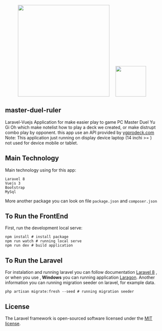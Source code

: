 <p align="center"> 
    <a href="https://laravel.com" target="_blank"><img src="https://raw.githubusercontent.com/laravel/art/master/logo-lockup/5%20SVG/2%20CMYK/1%20Full%20Color/laravel-logolockup-cmyk-red.svg" width="300"></a>
    <span>&nbsp;&nbsp;&nbsp;</span>
    <a href="https://vuejs.org" target="_blank"><img src="https://raw.githubusercontent.com/surmon-china/vue-awesome-swiper/main/presses/vue-logo.png" width="100"></a>
</div>    

## master-duel-ruler

Laravel-Vuejs Application for make easier play to game PC Master Duel Yu Gi Oh which make notelist how to play a deck we created, or make distrupt combo play by opponent. this app use an API provided by <a href="https://ygoprodeck.com/" target="_blank">ygprodeck.com</a> 
Note: This application just running on display device laptop (14 inchi >= ) not used for device mobile or tablet.

## Main Technology

Main technology using for this app: 
```
Laravel 8
Vuejs 3
Bootstrap
MySql
```
More another package you can look on file ```package.json``` and ```composer.json```

## To Run the FrontEnd

First, run the development local serve:
```
npm install # install package
npm run watch # running local serve 
npm run dev # build application
```

## To Run the Laravel

For instalation and running laravel you can follow documentation <a href="https://laravel.com/docs/8.x" target="_blank">Laravel 8</a> , or when you use ,<b> Windows</b> you can running application <a href="https://laragon.org/docs/" target="_blank">Laragon</a>. Another information you can running migration seeder on laravel, for example data. 
```
php artisan migrate:fresh --seed # running migration seeder 
```
## License

The Laravel framework is open-sourced software licensed under the [MIT license](https://opensource.org/licenses/MIT).
